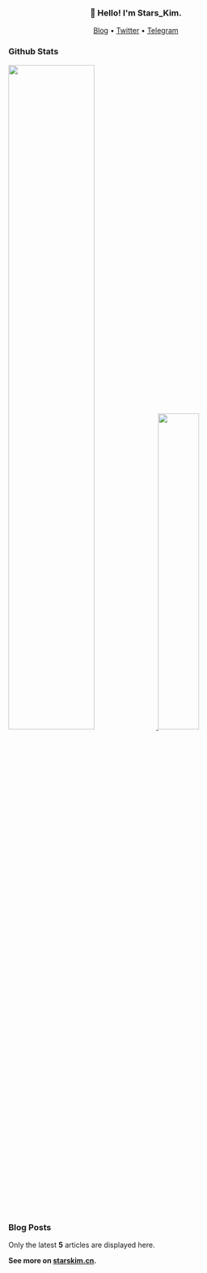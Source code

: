 <h3 align="center">👋 Hello! I'm Stars_Kim.</h3>

<p align="center">
  <a target="_blank" href="https://blog.starskim.cn/">Blog</a> •
  <a target="_blank" href="https://twitter.com/Stars_LiYu">Twitter</a> •
  <a target="_blank" href="https://t.me/stars_kim">Telegram</a>
</p>

### Github Stats

<a href="https://github.com/starskim">
  <img src="https://github-readme-stats.vercel.app/api?username=starskim&show_icons=true&layout=compact&count_private=true&hide_title=true&theme=default" style="width: 58%; max-width: 58%; min-width: 58%;">
  <img src="https://github-readme-stats.vercel.app/api/top-langs/?username=starskim&layout=compact&count_private=true&theme=default" style="width: 40%; max-width: 40%; min-width: 40%;">
</a>

### Blog Posts

Only the latest **5** articles are displayed here.

<!--START_SECTION:posts-->

<!--END_SECTION:posts-->

**See more on [starskim.cn](https://blog.starskim.cn).**  
